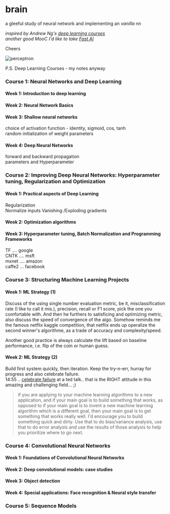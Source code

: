 # brain
a gleeful study of neural network and implementing an _vanilla_ nn

_inspired by Andrew Ng's [deep learning courses][dl]_  
_another good MooC I'd like to take [Fast AI][fast]_  

Cheers

![perceptron][neuron]


P.S.
Deep Learning Courses - my notes anyway   

### Course 1: Neural Networks and Deep Learning
#### Week 1: Introduction to deep learning
#### Week 2: Neural Network Basics
#### Week 3: Shallow neural networks
choice of activation function - identity, sigmoid, cos, tanh  
random initialization of weight parameters

#### Week 4: Deep Neural Networks
forward and backward propagation  
parameters and Hyperparameter

### Course 2: Improving Deep Neural Networks: Hyperparameter tuning, Regularization and Optimization
#### Week 1: Practical aspects of Deep Learning
Regularization  
Normalize inputs
Vanishing /Exploding gradients
#### Week 2: Optimization algorithms
#### Week 3: Hyperparameter tuning, Batch Normalization and Programming Frameworks
TF    .... google  
CNTK  .... msft  
mxnet .... amazon  
caffe2 ... facebook  

### Course 3: Structuring Machine Learning Projects
#### Week 1: ML Strategy (1)
Discuss of the using single number evaluation metric, be it, misclassification rate (I like to call it mis.), precision, recall or F1 score, pick the one you comfortable with. And then he furthers to satisficing and optimizing metric, also discuss the speed of convergence of the algo. Somehow reminds me the famous netflix kaggle competition, that netflix ends up operalize the second winner's algorithme, as a trade of accuracy and complexity/speed.  

Another good practice is always calculate the lift based on baseline performance, i.e. flip of the coin or human guess.
#### Week 2: ML Strategy (2)
Build first system quickly, then iteration. Keep the try-n-err, hurray for progress and also celebrate failure.  
14:55 .. [celebrate failure][utube] at a ted talk.. that is the RIGHT attitude in this amazing and challenging field... ;)

> if you are applying to your machine learning algorithms to a new application, and if your main goal is to build something that works, as opposed to if your main goal is to invent a new machine learning algorithm which is a different goal, then your main goal is to get something that works really well. I'd encourage you to build something quick and dirty. Use that to do bias/variance analysis, use that to do error analysis and use the results of those analysis to help you prioritize where to go next.

### Course 4: Convolutional Neural Networks
#### Week 1: Foundations of Convolutional Neural Networks
#### Week 2: Deep convolutional models: case studies
#### Week 3: Object detection
#### Week 4: Special applications: Face recognition & Neural style transfer

### Course 5: Sequence Models


[neuron]: https://pbs.twimg.com/media/DOVmnXtUIAAuzeg.jpg:large
[dl]: http://deeplearning.ai "deep learning courses"
[fast]: http://fast.ai
[utube]: https://youtu.be/40riCqvRoMs?t=14m45s "celebrate failure"
